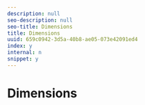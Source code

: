 ```yaml
---
description: null
seo-description: null
seo-title: Dimensions
title: Dimensions
uuid: 659c0942-3d5a-40b8-ae05-073e42091ed4
index: y
internal: n
snippet: y
---
```


# Dimensions

